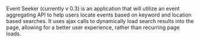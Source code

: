 Event Seeker (currently v 0.3) is an application that will utilize an event aggregating API to help users locate events based on keyword and location based searches. It uses ajax calls to dynamically load search results into the page, allowing for a better user experience, rather than recurring page loads.